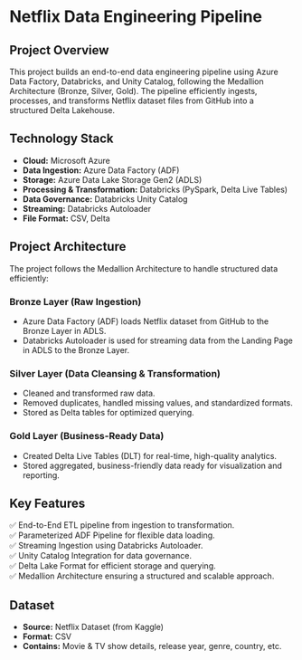 # Netflix Data Engineering Pipeline

## Project Overview
This project builds an end-to-end data engineering pipeline using Azure Data Factory, Databricks, and Unity Catalog, following the Medallion Architecture (Bronze, Silver, Gold). The pipeline efficiently ingests, processes, and transforms Netflix dataset files from GitHub into a structured Delta Lakehouse.

## Technology Stack
- **Cloud:** Microsoft Azure  
- **Data Ingestion:** Azure Data Factory (ADF)  
- **Storage:** Azure Data Lake Storage Gen2 (ADLS)  
- **Processing & Transformation:** Databricks (PySpark, Delta Live Tables)  
- **Data Governance:** Databricks Unity Catalog  
- **Streaming:** Databricks Autoloader  
- **File Format:** CSV, Delta  

##  Project Architecture
The project follows the Medallion Architecture to handle structured data efficiently:

### **Bronze Layer (Raw Ingestion)**
- Azure Data Factory (ADF) loads Netflix dataset from GitHub to the Bronze Layer in ADLS.
- Databricks Autoloader is used for streaming data from the Landing Page in ADLS to the Bronze Layer.

### **Silver Layer (Data Cleansing & Transformation)**
- Cleaned and transformed raw data.
- Removed duplicates, handled missing values, and standardized formats.
- Stored as Delta tables for optimized querying.

### **Gold Layer (Business-Ready Data)**
- Created Delta Live Tables (DLT) for real-time, high-quality analytics.
- Stored aggregated, business-friendly data ready for visualization and reporting.

## Key Features
✅ End-to-End ETL pipeline from ingestion to transformation.  
✅ Parameterized ADF Pipeline for flexible data loading.  
✅ Streaming Ingestion using Databricks Autoloader.  
✅ Unity Catalog Integration for data governance.  
✅ Delta Lake Format for efficient storage and querying.  
✅ Medallion Architecture ensuring a structured and scalable approach.  

## Dataset
- **Source:** Netflix Dataset (from Kaggle)  
- **Format:** CSV  
- **Contains:** Movie & TV show details, release year, genre, country, etc.


